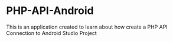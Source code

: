 # PHP-API-Android
This is an application created to learn about how create a PHP API Connection to Android Studio Project
